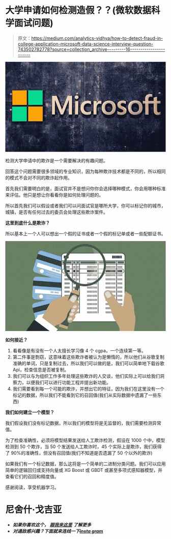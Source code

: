 # 大学申请如何检测造假？？(微软数据科学面试问题)

> 原文：<https://medium.com/analytics-vidhya/how-to-detect-fraud-in-college-application-microsoft-data-science-interview-question-743502782778?source=collection_archive---------16----------------------->

![](img/94c360cd66ac65d93c1f56cc46778f9e.png)

检测大学申请中的欺诈是一个需要解决的有趣问题。

回答这个问题需要很多领域的专业知识，因为每种欺诈技术都是不同的，所以相同的模式不会对不同的欺诈起作用。

首先我们需要明白的是，面试官并不是想问你你会选择哪种模式，你会用哪种标准来评估。他只是想让你看看你是如何处理问题的。

所以首先我们可以假设或者我们可以问面试官是哪所大学，你可以标记你的城市，城镇，是否有任何过去的委员会处理这些欺诈案件。

**这里到底什么是欺诈？**

所以基本上一个人可以想出一个假的证书或者一个假的标记单或者一些配额证书。

![](img/a463fde695baf7aae2aa7eedd54fe144.png)

**如何接近？**

1.  看看像是有没有一个人太擅长学习像 4 个 cgpa，一个连续第一等。
2.  第二件事是剽窃，这意味着这些欺诈者被认为是懒惰的，所以他们从谷歌复制准确的单词，只是复制过去，所以我们可以做的是，我们可以简单地下载谷歌 Api，检查信息是否被复制。
3.  我们可以与为组织工作多年处理这些欺诈的人交谈，他们实际上可以给我们洞察力，以便我们可以进行功能工程并提出新功能。
4.  我们需要看到每一个可能的欺诈，并想出它的特征，因为我们在这里没有一个标记的数据，所以我们不能看到它的召回值(我们从实际数据中遗漏了一些东西)

**我们如何建立一个模型？**

我们假设我们没有标记数据，所以我们的模型将是无监督的，我们需要检测异常值。

为了检查准确性，必须将模型结果发送给人工欺诈检测，假设在 1000 个中，模型检测到 50 个欺诈，当 50 个发送给人工欺诈时，45 个实际上是欺诈，我们获得了 90%的准确性，但没有召回值(我们不知道是否遗漏了 50 个以外的欺诈)

如果我们有一个标记数据，那么这将是一个简单的二进制分类问题。我们可以应用简单的逻辑回归或支持向量或 XG Boost 或 GBDT 或甚至多项式感知器模型，并查看它们的召回和精度值。

感谢阅读，享受机器学习。

# 尼舍什·戈吉亚

*   ***如果你喜欢这个，*** [***跟我来这里***](/@nishesh.kumar) ***了解更多***
*   ***对通敌感兴趣？下面就来连线一下***[***insta gram***](https://www.instagram.com/nishesh_gogia/)